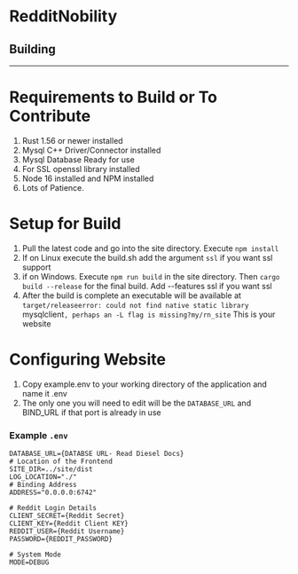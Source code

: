 # RedditNobility

## Building
---
# Requirements to Build or To Contribute
1. Rust 1.56 or newer installed
2. Mysql C++ Driver/Connector installed
3. Mysql Database Ready for use
4. For SSL openssl library installed
5. Node 16 installed and NPM  installed
6. Lots of Patience.
# Setup for Build
1. Pull the latest code and go into the site directory. Execute `npm install`
2. If on Linux execute the build.sh add the argument `ssl` if you want ssl support
3. if on Windows. Execute `npm run build` in the site directory. Then `cargo build --release` for the final build. Add --features ssl if you want ssl
4. After the build is complete an executable will be available at `target/releaseerror: could not find native static library `mysqlclient`, perhaps an -L flag is missing?my/rn_site` This is your website
# Configuring Website
1. Copy example.env to your working directory of the application and name it .env
2. The only one you will need to edit will be the `DATABASE_URL` and BIND_URL if that port is already in use



### Example `.env`

```
DATABASE_URL={DATABSE URL- Read Diesel Docs} 
# Location of the Frontend
SITE_DIR=../site/dist
LOG_LOCATION="./"
# Binding Address
ADDRESS="0.0.0.0:6742"

# Reddit Login Details
CLIENT_SECRET={Reddit Secret}
CLIENT_KEY={Reddit Client KEY}
REDDIT_USER={Reddit Username}
PASSWORD={REDDIT_PASSWORD}

# System Mode
MODE=DEBUG
```
